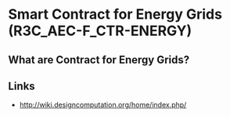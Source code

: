 # Smart Contract for Energy Grids (R3C_AEC-F_CTR-ENERGY)

## What are Contract for Energy Grids?

## Links
* http://wiki.designcomputation.org/home/index.php/

